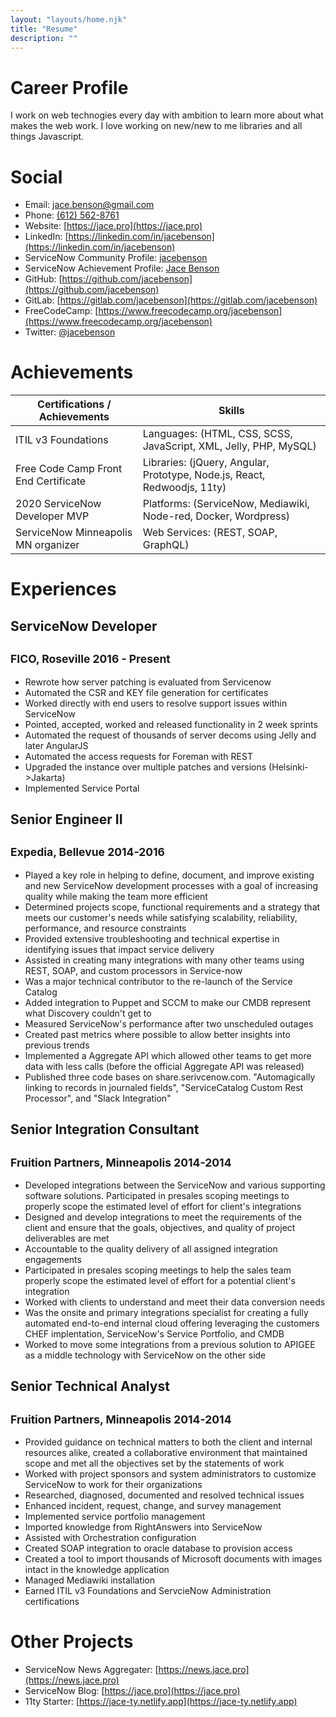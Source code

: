 ```yaml
---
layout: "layouts/home.njk"
title: "Resume"
description: ""
---
```


# Career Profile

I work on web technogies every day with ambition to learn more about what makes the web work. I love working on new/new to me libraries and all things Javascript.

# Social

* Email: [jace.benson@gmail.com](mailto:jace.benson@gmail.com)
* Phone: [(612) 562-8761](tel:6125628762)
* Website: [https://jace.pro](https://jace.pro)
* LinkedIn: [https://linkedin.com/in/jacebenson](https://linkedin.com/in/jacebenson)
* ServiceNow Community Profile: [jacebenson](https://community.servicenow.com/community?id=community_user_profile&user=d6625a69dbd81fc09c9ffb651f9619fc) 
* ServiceNow Achievement Profile: [Jace Benson](https://account.servicenow.com/personal-data/11ea0a1c9/44c1dcf80/a806e4a75/ae71ePNYP/resume.html)
* GitHub: [https://github.com/jacebenson](https://github.com/jacebenson)
* GitLab: [https://gitlab.com/jacebenson](https://gitlab.com/jacebenson)
* FreeCodeCamp: [https://www.freecodecamp.org/jacebenson](https://www.freecodecamp.org/jacebenson)
* Twitter: [@jacebenson](https://twitter.com/jacebenson)

# Achievements

| Certifications / Achievements                  | Skills                                                                   | 
| ---------------------------------------------- | ------------------------------------------------------------------------ |
| ITIL v3 Foundations                            | Languages: (HTML, CSS, SCSS, JavaScript, XML, Jelly, PHP, MySQL)         |
| Free Code Camp Front End Certificate           | Libraries: (jQuery, Angular, Prototype, Node.js, React, Redwoodjs, 11ty) |
| 2020 ServiceNow Developer MVP                  | Platforms: (ServiceNow, Mediawiki, Node-red, Docker, Wordpress)          |
| ServiceNow Minneapolis MN organizer            | Web Services: (REST, SOAP, GraphQL)                                      |


# Experiences

## ServiceNow Developer

<sup>FICO, Roseville 2016 - Present</sup>
---
* Rewrote how server patching is evaluated from Servicenow
* Automated the CSR and KEY file generation for certificates
* Worked directly with end users to resolve support issues within ServiceNow
* Pointed, accepted, worked and released functionality in 2 week sprints
* Automated the request of thousands of server decoms using Jelly and later AngularJS
* Automated the access requests for Foreman with REST
* Upgraded the instance over multiple patches and versions (Helsinki->Jakarta)
* Implemented Service Portal

## Senior Engineer II

<sup>Expedia, Bellevue 2014-2016</sup>
---
* Played a key role in helping to define, document, and improve existing and new ServiceNow development processes with a goal of increasing quality while making the team more efficient
* Determined projects scope, functional requirements and a strategy that meets our customer's needs while satisfying scalability, reliability, performance, and resource constraints
* Provided extensive troubleshooting and technical expertise in identifying issues that impact service delivery
* Assisted in creating many integrations with many other teams using REST, SOAP, and custom processors in Service-now
* Was a major technical contributor to the re-launch of the Service Catalog
* Added integration to Puppet and SCCM to make our CMDB represent what Discovery couldn't get to
* Measured ServiceNow's performance after two unscheduled outages
* Created past metrics where possible to allow better insights into previous trends
* Implemented a Aggregate API which allowed other teams to get more data with less calls (before the official Aggregate API was released)
* Published three code bases on share.serivcenow.com. "Automagically linking to records in journaled fields", "ServiceCatalog Custom Rest Processor", and "Slack Integration"

## Senior Integration Consultant

<sup>Fruition Partners, Minneapolis 2014-2014 </sup>
---
* Developed integrations between the ServiceNow and various supporting software solutions. Participated in presales scoping meetings to properly scope the estimated level of effort for client's integrations
* Designed and develop integrations to meet the requirements of the client and ensure that the goals, objectives, and quality of project deliverables are met
* Accountable to the quality delivery of all assigned integration engagements
* Participated in presales scoping meetings to help the sales team properly scope the estimated level of effort for a potential client's integration
* Worked with clients to understand and meet their data conversion needs
* Was the onsite and primary integrations specialist for creating a fully automated end-to-end internal cloud offering leveraging the customers CHEF implentation, ServiceNow's Service Portfolio, and CMDB
* Worked to move some integrations from a previous solution to APIGEE as a middle technology with ServiceNow on the other side


## Senior Technical Analyst
<sup>Fruition Partners, Minneapolis 2014-2014</sup>
 ---
* Provided guidance on technical matters to both the client and internal resources alike, created a collaborative environment that maintained scope and met all the objectives set by the statements of work
* Worked with project sponsors and system administrators to customize ServiceNow to work for their organizations
* Researched, diagnosed, documented and resolved technical issues
* Enhanced incident, request, change, and survey management
* Implemented service portfolio management
* Imported knowledge from RightAnswers into ServiceNow
* Assisted with Orchestration configuration
* Created SOAP integration to oracle database to provision access
* Created a tool to import thousands of Microsoft documents with images intact in the knowledge application
* Managed Mediawiki installation
* Earned ITIL v3 Foundations and ServcieNow Administration certifications

# Other Projects

* ServiceNow News Aggregater: [https://news.jace.pro](https://news.jace.pro)
* ServiceNow Blog: [https://jace.pro](https://jace.pro)
* 11ty Starter: [https://jace-ty.netlify.app](https://jace-ty.netlify.app)
